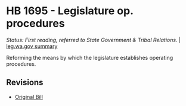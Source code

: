 # HB 1695 - Legislature op. procedures
*Status: First reading, referred to State Government & Tribal Relations.* | [leg.wa.gov summary](https://app.leg.wa.gov/billsummary?BillNumber=1695&Year=2021)

Reforming the means by which the legislature establishes operating procedures.

## Revisions
* [Original Bill](1/)